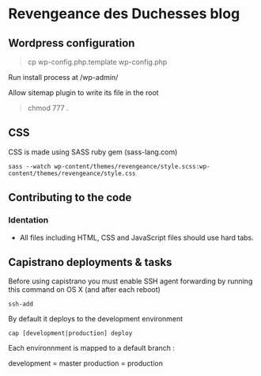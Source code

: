 # Revengeance des Duchesses blog

## Wordpress configuration

> cp wp-config.php.template wp-config.php

Run install process at /wp-admin/

Allow sitemap plugin to write its file in the root

> chmod 777 .

## CSS

CSS is made using SASS ruby gem (sass-lang.com)

	sass --watch wp-content/themes/revengeance/style.scss:wp-content/themes/revengeance/style.css

## Contributing to the code

### Identation

* All files including HTML, CSS and JavaScript files should use hard tabs.

## Capistrano deployments & tasks

Before using capistrano you must enable SSH agent forwarding by running this command on OS X (and after each reboot)

	ssh-add

By default it deploys to the development environment

	cap [development|production] deploy

Each environnment is mapped to a default branch :

development = master
production = production